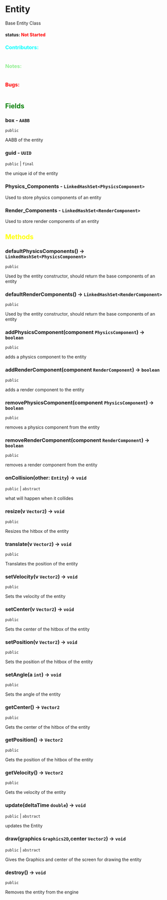 # Entity
Base Entity Class

#### status: <span style="color:Red;">Not Started</span>
### <span style="color:cyan;">Contributors:</span>
<!--put your names here between the ``` if you worked on it, and put what you did-->
```diff

```
### <span style="color:lightgreen;">Notes:</span>
```diff

```
### <span style="color:red;">Bugs:</span>
```diff
```
## <span style="color:green;">Fields</span>

### **box** - `AABB`
`public`

AABB of the entity

###  guid - `UUID`
`public` | `final`

the unique id of the entity

### Physics_Components - `LinkedHashSet<PhysicsComponent>`

Used to store physics components of an entity

### Render_Components - `LinkedHashSet<RenderComponent>`

Used to store render components of an entity


## <span style="color:yellow;">Methods</span>

### defaultPhysicsComponents() -> `LinkedHashSet<PhysicsComponent>`
`public`

Used by the entity constructor, should return the base components of an entity 

### defaultRenderComponents() -> `LinkedHashSet<RenderComponent>`
`public`

Used by the entity constructor, should return the base components of an entity 

### addPhysicsComponent(component `PhysicsComponent`) -> `boolean`
`public`

adds a physics component to the entity

### addRenderComponent(component `RenderComponent`) -> `boolean`
`public`

adds a render component to the entity

### removePhysicsComponent(component `PhysicsComponent`) -> `boolean`
`public`

removes a physics component from the entity

### removeRenderComponent(component `RenderComponent`) -> `boolean`
`public`

removes a render component from the entity

### onCollision(other: `Entity`) -> `void`

`public` | `abstract`

what will happen when it collides

### resize(v `Vector2`) -> `void`
`public`

Resizes the hitbox of the entity

### translate(v `Vector2`) -> `void`
`public`

Translates the position of the entity

### setVelocity(v `Vector2`) -> `void`
`public`

Sets the velocity of the entity

### setCenter(v `Vector2`) -> `void`
`public`

Sets the center of the hitbox of the entity

### setPosition(v `Vector2`) -> `void`
`public`

Sets the position of the hitbox of the entity

### setAngle(a `int`) -> `void`
`public`

Sets the angle of the entity

### getCenter() -> `Vector2`
`public`

Gets the center of the hitbox of the entity

### getPosition() -> `Vector2`
`public`

Gets the position of the hitbox of the entity

### getVelocity() -> `Vector2`
`public`

Gets the velocity of the entity

### update(deltaTime `double`) -> `void`

`public` | `abstract`

updates the Entity

### draw(graphics `Graphics2D`,center `Vector2`) -> `void`
`public` | `abstract`

Gives the Graphics and center of the screen for drawing the entity

### destroy() -> `void`
`public`

Removes the entity from the engine 

